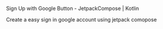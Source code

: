 Sign Up with Google Button - JetpackCompose | Kotlin

Create a easy sign in google account using jetpack comopose
